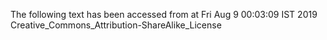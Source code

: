 The following text has been accessed from at Fri Aug 9 00:03:09 IST 2019
Creative_Commons_Attribution-ShareAlike_License
